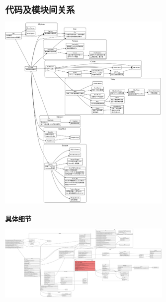 # 代码及模块间关系


![code-struct-overview](code-struct-overview.svg)

## 具体细节

![dbInterface](./dbinterface.svg)
